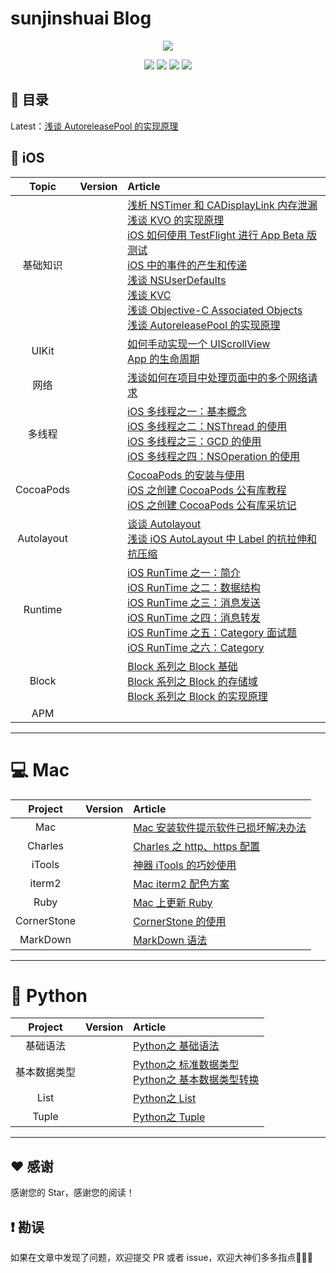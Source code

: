 # sunjinshuai Blog
<p align='center'>
<img src='https://github.com/iOS-Advanced/iOS-Advanced/blob/master/resource/background-cover.jpg'>
</p>
<p align='center'>
<a href="https://weibo.com/u/5113807465"><img src="https://img.shields.io/badge/weibo-@sunjinshuai-f974ce.svg?style=flat&colorA=f4292e"></a>
<a href="https://juejin.im/user/59c4495ef265da065b66b2a8"><img src="https://img.shields.io/badge/掘金-@sunjinshuai-fd6f32.svg?style=flat&colorA=1970fe"></a>
<a href="https://www.jianshu.com/u/16d7ec797c31"><img src="https://img.shields.io/badge/简书-@sunjinshuai-b561fe.svg?style=flat&colorA=ed6f59"></a>
<img src="https://img.shields.io/badge/PR-welcome%20!-brightgreen.svg?colorA=a0cd34">
</p>

## 📖 目录
Latest：[浅谈 AutoreleasePool 的实现原理](https://www.jianshu.com/p/082adc9dc749)

## 📱 iOS
| Topic | Version | Article |
|:-------:|:-------:|:------|
|基础知识||[浅析 NSTimer 和 CADisplayLink 内存泄漏](https://www.jianshu.com/p/59124ee085e5)<br>[浅谈 KVO 的实现原理](https://www.jianshu.com/p/5d4cc25165d5)<br>[iOS 如何使用 TestFlight 进行 App Beta 版测试](https://www.jianshu.com/p/684e4b56b99a)<br>[iOS 中的事件的产生和传递](https://www.jianshu.com/p/3f389a2b98ec)<br>[浅谈  NSUserDefaults](https://www.jianshu.com/p/d9c9537cb9cf)<br>[浅谈 KVC](https://www.jianshu.com/p/fd695319a7f8)<br>[浅谈 Objective-C Associated Objects](https://www.jianshu.com/p/4cfad89174b7)<br>[浅谈 AutoreleasePool 的实现原理](https://www.jianshu.com/p/082adc9dc749)|
|UIKit|| [如何手动实现一个 UIScrollView](https://www.jianshu.com/p/f723336e49bb)<br>[App 的生命周期](https://www.jianshu.com/p/6cf83e94c14c)<br>|
|网络||[浅谈如何在项目中处理页面中的多个网络请求](https://www.jianshu.com/p/5c4b8b6aa44f) |
|多线程||[iOS 多线程之一：基本概念](https://www.jianshu.com/p/18ab9a7daef6)<br>[iOS 多线程之二：NSThread 的使用](https://www.jianshu.com/p/0973c461de51)<br>[iOS 多线程之三：GCD 的使用](https://www.jianshu.com/p/ed2753122f57)<br>[iOS 多线程之四：NSOperation 的使用](https://www.jianshu.com/p/dcf9b9c3a1fd)|
|CocoaPods||[CocoaPods 的安装与使用](https://sunjinshuai.github.io/2016/08/08/CocoaPods%E7%9A%84%E5%AE%89%E8%A3%85%E4%B8%8E%E4%BD%BF%E7%94%A8/)<br>[iOS 之创建 CocoaPods 公有库教程](https://www.jianshu.com/p/c852ab73ffa0)<br>[iOS 之创建 CocoaPods 公有库采坑记](https://juejin.im/post/5a35f587f265da43294e2066)|
|Autolayout||[谈谈 Autolayout](https://www.jianshu.com/p/2056743a0090)<br>[浅谈 iOS AutoLayout 中 Label 的抗拉伸和抗压缩](https://www.jianshu.com/p/8e68b82b471a)|
|Runtime||[iOS RunTime 之一：简介](https://www.jianshu.com/p/1312c8eb2381)<br>[iOS RunTime 之二：数据结构](https://www.jianshu.com/p/3fa276ed26f9)<br>[iOS RunTime 之三：消息发送](https://www.jianshu.com/p/afc051dd84d8)<br>[iOS RunTime 之四：消息转发](https://www.jianshu.com/p/8cd06cd496d5)<br>[iOS RunTime 之五：Category 面试题](https://www.jianshu.com/p/ccbd2a07db1f)<br>[iOS RunTime 之六：Category](https://www.jianshu.com/p/8b4432f5586e)|
|Block||[Block 系列之 Block 基础](https://sunjinshuai.github.io/2015/07/05/block%E7%B3%BB%E5%88%97%E4%B9%8Bblock%E5%9F%BA%E7%A1%80/)<br>[Block 系列之 Block 的存储域](https://sunjinshuai.github.io/2015/07/17/block%E7%B3%BB%E5%88%97%E4%B9%8Bblock%E7%9A%84%E5%AD%98%E5%82%A8%E5%9F%9F/)<br>[Block 系列之 Block 的实现原理](https://sunjinshuai.github.io/2015/07/20/block%E7%B3%BB%E5%88%97%E4%B9%8Bblock%E7%9A%84%E5%AE%9E%E7%8E%B0%E5%8E%9F%E7%90%86/)|
|APM|| |

----------------------------

# 💻 Mac

| Project | Version | Article |
|:-------:|:-------:|:------|
|Mac||[Mac 安装软件提示软件已损坏解决办法](https://www.jianshu.com/p/c594c3d1167c)|
|Charles||[Charles 之 http、https 配置](https://www.jianshu.com/p/e6dd256de239)|
|iTools||[神器 iTools 的巧妙使用](https://www.jianshu.com/p/055abed45d12)|
|iterm2||[Mac iterm2 配色方案](https://www.jianshu.com/p/157ae1a4acaf)|
|Ruby||[Mac 上更新 Ruby](https://www.jianshu.com/p/d99b5662d8a0)|
|CornerStone||[CornerStone 的使用](https://www.jianshu.com/p/7f5c019c528b)|
|MarkDown||[MarkDown 语法](https://github.com/iOS-Advanced/iOS-Advanced/wiki/MarkDown-%E8%AF%AD%E6%B3%95)|

----------------------------

# 🐙 Python

| Project | Version | Article |
|:-------:|:-------:|:------|
|基础语法||[Python之 基础语法](https://github.com/sunjinshuai/Python/blob/master/Article/basic_grammar.md)|
|基本数据类型||[Python之 标准数据类型](https://github.com/sunjinshuai/Python/blob/master/Article/basic_data_type.md)<br>[Python之 基本数据类型转换](https://github.com/sunjinshuai/Python/blob/master/Article/basic_data_type.md)|
|List||[Python之 List](https://github.com/sunjinshuai/Python/blob/master/Article/list.md)|
|Tuple||[Python之 Tuple](https://github.com/sunjinshuai/Python/blob/master/Article/tuple.md)|

----------------------------

## ♥️ 感谢

感谢您的 Star，感谢您的阅读！

## ❗️ 勘误

如果在文章中发现了问题，欢迎提交 PR 或者 issue，欢迎大神们多多指点🙏🙏🙏

